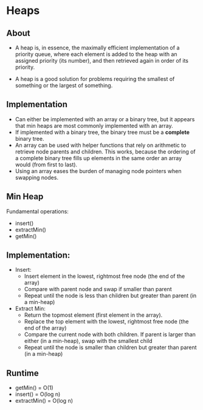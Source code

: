 # Heaps

## About

- A heap is, in essence, the maximally efficient implementation of a priority queue, where each element is added to the heap with an assigned priority (its number), and then retrieved again in order of its priority. 

- A heap is a good solution for problems requiring the smallest of something or the largest of something.

## Implementation

- Can either be implemented with an array or a binary tree, but it appears that min heaps are most commonly implemented with an array. 
- If implemented with a binary tree, the binary tree must be a **complete** binary tree.
- An array can be used with helper functions that rely on arithmetic to retrieve node parents and children. This works, because the ordering of a complete binary tree fills up elements in the same order an array would (from first to last). 
- Using an array eases the burden of managing node pointers when swapping nodes.

## Min Heap
Fundamental operations: 
- insert()
- extractMin()
- getMin()


## Implementation: 
- Insert:
  - Insert element in the lowest, rightmost free node (the end of the array)
  - Compare with parent node and swap if smaller than parent
  - Repeat until the node is less than children but greater than parent (in a min-heap)
- Extract Min:
  - Return the topmost element (first element in the array).
  - Replace the top element with the lowest, rightmost free node (the end of the array)
  - Compare the current node with both children. If parent is larger than either (in a min-heap), swap with the smallest child 
  - Repeat until the node is smaller than children but greater than parent (in a min-heap)

## Runtime

- getMin() = O(1)
- insert() = O(log n)
- extractMin() = O(log n)
